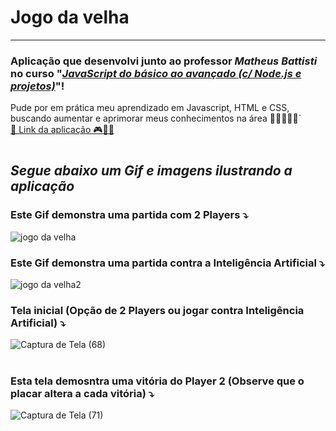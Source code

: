 # Jogo da velha
<hr>

### Aplicação que desenvolvi junto ao professor <em>Matheus Battisti</em> no curso "<a href="https://www.udemy.com/course/javascript-do-basico-ao-avancado-com-node-e-projetos/"><em>JavaScript do básico ao avançado (c/ Node.js e projetos)</em></a>"!
 Pude por em prática meu aprendizado em Javascript, HTML e CSS, buscando aumentar e aprimorar meus conhecimentos na área 💪🏽👨🏽‍💻´<br>
   <a href="https://alanmoreira13.github.io/Jogo-da-velha-2/">🔗 Link da aplicação 🎮👵🏽</a>
 #
 ## <em>Segue abaixo um Gif e imagens ilustrando a aplicação</em> <br>
 
 ### Este Gif demonstra uma partida com 2 Players ⤵
 ![jogo da velha](https://user-images.githubusercontent.com/88805398/177626393-8deb2922-5002-48c2-9bd8-195c664f1012.gif)
 
  ### Este Gif demonstra uma partida contra a Inteligência Artificial ⤵
  ![jogo da velha2](https://user-images.githubusercontent.com/88805398/177629592-c035e3e3-6b0b-41ca-9792-fbc234aaaafa.gif)


 
 ### Tela inicial (Opção de 2 Players ou jogar contra Inteligência Artificial) ⤵ 
![Captura de Tela (68)](https://user-images.githubusercontent.com/88805398/177624555-dca26281-bccc-4a12-9839-e30d62fd60fa.png)
#
 ### Esta tela demosntra uma vitória do Player 2 (Observe que o placar altera a cada vitória) ⤵ 
![Captura de Tela (71)](https://user-images.githubusercontent.com/88805398/177625927-9cfffde9-ca8e-4b37-bc1b-4008f5be25a6.png)


#

#


